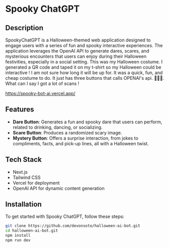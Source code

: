 # Spooky ChatGPT

## Description

SpookyChatGPT is a Halloween-themed web application designed to engage users with a series of fun and spooky interactive experiences. The application leverages the OpenAI API to generate dares, scares, and mysterious encounters that users can enjoy during their Halloween festivities, especially in a social setting. This was my Halloween costume. I generated a QR code and taped it on my t-shirt so my Halloween could be interactive !
I am not sure how long it will be up for. It was a quick, fun, and cheap costume to do. It just has three buttons that calls OPENAI's api. 🤷🏼‍♂️. What can I say I got a lot of scans !

https://spooky-bot-ai.vercel.app/

## Features

- **Dare Button**: Generates a fun and spooky dare that users can perform, related to drinking, dancing, or socializing.
- **Scare Button**: Produces a randomized scary image.
- **Mystery Button**: Offers a surprise interaction, from jokes to compliments, facts, and pick-up lines, all with a Halloween twist.

## Tech Stack

- Next.js
- Tailwind CSS
- Vercel for deployment
- OpenAI API for dynamic content generation

## Installation

To get started with Spooky ChatGPT, follow these steps:

```bash
git clone https://github.com/devonsoto/halloween-ai-bot.git
cd halloween-ai-bot.git
npm install
npm run dev
```
